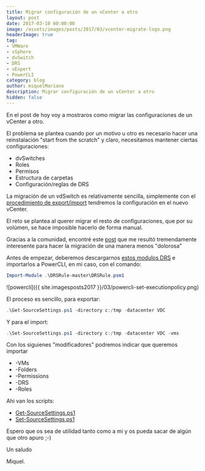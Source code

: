 ```yaml
---
title: Migrar configuración de un vCenter a otro
layout: post
date: 2017-03-10 00:00:00
image: /assets/images/posts/2017/03/vcenter-migrate-logo.png
headerImage: true
tag:
- VMWare
- vSphere
- dvSwitch
- DRS
- vExpert
- PowerCLI
category: blog
author: miquelMariano
description: Migrar configuración de un vCenter a otro
hidden: false
---
```


En el post de hoy voy a mostraros como migrar las configuraciones de un vCenter a otro.

El problema se plantea cuando por un motivo u otro es necesario hacer una reinstalación "start from the scratch" y claro, necesitamos mantener ciertas configuraciones:

+ dvSwitches
+ Roles
+ Permisos
+ Estructura de carpetas
+ Configuración/reglas de DRS

La migración de un vdSwitch es relativamente sencilla, simplemente con el [procedimiento de export/import](https://kb.vmware.com/selfservice/microsites/search.do?language=en_US&cmd=displayKC&externalId=2034602) tendremos la configuración en el nuevo vCenter.

El reto se plantea al querer migrar el resto de configuraciones, que por su volúmen, se hace imposible hacerlo de forma manual.

Gracias a la comunidad, encontré este [post](https://virtuallyjason.blogspot.com.es/2016/02/migrating-from-one-vcenter-to-another.html) que me resultó tremendamente interesente para hacer la migración de una manera menos "dolorosa"

Antes de empezar, deberemos descargarnos [estos modulos DRS](https://github.com/PowerCLIGoodies/DRSRule) e importarlos a PowerCLI, en mi caso, con el comando:

```powershell
Import-Module .\DRSRule-master\DRSRule.psm1
```

![powercli]({{ site.imagesposts2017 }}/03/powercli-set-executionpolicy.png)

El proceso es sencillo, para exportar:

```powershell
.\Get-SourceSettings.ps1 -directory c:/tmp -datacenter VDC
```

Y para el import:

```powershell
.\Set-SourceSettings.ps1 -directory c:/tmp -datacenter VDC -vms
```

Con los siguienes "modificadores" podremos indicar que queremos importar

+ -VMs
+ -Folders
+ -Permissions
+ -DRS 
+ -Roles

Ahi van los scripts:

+ [Get-SourceSettings.ps1](https://miquelmariano.github.io/Set-SourceSettings)
+ [Set-SourceSettings.ps1](https://miquelmariano.github.io/Set-SourceSettings)

Espero que os sea de utilidad tanto como a mi y os pueda sacar de algún que otro apuro ;-)
 
Un saludo

Miquel.